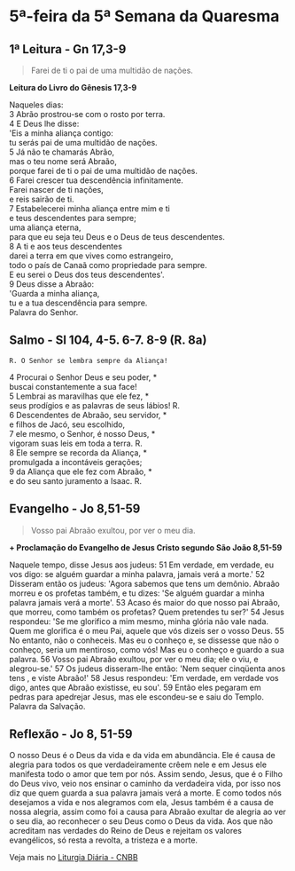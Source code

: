 # 5ª-feira da 5ª Semana da Quaresma

## 1ª Leitura - Gn 17,3-9

> Farei de ti o pai de uma multidão de nações.

**Leitura do Livro do Gênesis 17,3-9**

Naqueles dias:    
3 Abrão prostrou-se com o rosto por terra.    
4 E Deus lhe disse:   
 'Eis a minha aliança contigo:   
 tu serás pai de uma multidão de nações.    
5 Já não te chamarás Abrão,   
 mas o teu nome será Abraão,   
 porque farei de ti o pai de uma multidão de nações.    
6 Farei crescer tua descendência infinitamente.   
 Farei nascer de ti nações,   
 e reis sairão de ti.    
7 Estabelecerei minha aliança entre mim e ti   
 e teus descendentes para sempre;   
 uma aliança eterna,   
 para que eu seja teu Deus e o Deus de teus descendentes.    
8 A ti e aos teus descendentes   
 darei a terra em que vives como estrangeiro,   
 todo o país de Canaã como propriedade para sempre.   
 E eu serei o Deus dos teus descendentes'.    
9 Deus disse a Abraão:   
 'Guarda a minha aliança,   
 tu e a tua descendência para sempre.   
 Palavra do Senhor.

## Salmo - Sl 104, 4-5. 6-7. 8-9 (R. 8a)

`R. O Senhor se lembra sempre da Aliança!`

4 Procurai o Senhor Deus e seu poder, *   
 buscai constantemente a sua face!    
5 Lembrai as maravilhas que ele fez, *   
 seus prodígios e as palavras de seus lábios! R.    
6 Descendentes de Abraão, seu servidor, *   
 e filhos de Jacó, seu escolhido,     
7 ele mesmo, o Senhor, é nosso Deus, *   
 vigoram suas leis em toda a terra. R.    
8 Ele sempre se recorda da Aliança, *   
 promulgada a incontáveis gerações;    
9 da Aliança que ele fez com Abraão, *   
 e do seu santo juramento a Isaac. R.

## Evangelho - Jo 8,51-59

> Vosso pai Abraão exultou, por ver o meu dia.

**+ Proclamação do Evangelho de Jesus Cristo segundo São João 8,51-59**

Naquele tempo, disse Jesus aos judeus:    51 Em verdade, em verdade, eu vos digo:     se alguém guardar a minha palavra,     jamais verá a morte.'    52 Disseram então os judeus:     'Agora sabemos que tens um demônio.     Abraão morreu e os profetas também,     e tu dizes:     'Se alguém guardar a minha palavra     jamais verá a morte'.    53 Acaso és maior do que nosso pai Abraão,      que morreu, como também os profetas?     Quem pretendes tu ser?'    54 Jesus respondeu:     'Se me glorifico a mim mesmo,     minha glória não vale nada.     Quem me glorifica é o meu Pai,      aquele que vós dizeis ser o vosso Deus.    55 No entanto, não o conheceis.     Mas eu o conheço      e, se dissesse que não o conheço,     seria um mentiroso, como vós!     Mas eu o conheço e guardo a sua palavra.    56 Vosso pai Abraão exultou,     por ver o meu dia;     ele o viu, e alegrou-se.'    57 Os judeus disseram-lhe então:     'Nem sequer cinqüenta anos tens ,     e viste Abraão!'    58 Jesus respondeu:     'Em verdade, em verdade vos digo,     antes que Abraão existisse,     eu sou'.    59 Então eles pegaram em pedras para apedrejar Jesus,     mas ele escondeu-se e saiu do Templo.     Palavra da Salvação.

## Reflexão - Jo 8, 51-59

O nosso Deus é o Deus da vida e da vida em abundância. Ele é causa de alegria para todos os que verdadeiramente crêem nele e em Jesus ele manifesta todo o amor que tem por nós. Assim sendo, Jesus, que é o Filho do Deus vivo, veio nos ensinar o caminho da verdadeira vida, por isso nos diz que quem guarda a sua palavra jamais verá a morte. E como todos nós desejamos a vida e nos alegramos com ela, Jesus também é a causa de nossa alegria, assim como foi a causa para Abraão exultar de alegria ao ver o seu dia, ao reconhecer o seu Deus como o Deus da vida. Aos que não acreditam nas verdades do Reino de Deus e rejeitam os valores evangélicos, só resta a revolta, a tristeza e a morte.

Veja mais no [Liturgia Diária - CNBB](http://liturgiadiaria.cnbb.org.br/app/user/user/UserView.php?ano=2017&mes=4&dia=6)